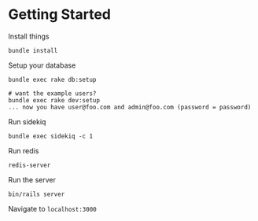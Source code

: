# Getting Started
Install things

    bundle install

Setup your database

    bundle exec rake db:setup

    # want the example users?
    bundle exec rake dev:setup
    ... now you have user@foo.com and admin@foo.com (password = password)

Run sidekiq

    bundle exec sidekiq -c 1

Run redis

    redis-server

Run the server

    bin/rails server

Navigate to `localhost:3000`
